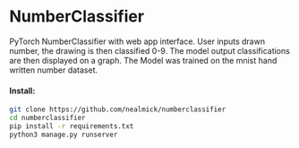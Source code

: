 # NumberClassifier
PyTorch NumberClassifier with web app interface.  User inputs drawn number, the drawing is then classified 0-9.  The model output classifications are then displayed on a graph.  The Model was trained on the mnist hand written number dataset.


#### Install:
```bash
git clone https://github.com/nealmick/numberclassifier
cd numberclassifier
pip install -r requirements.txt
python3 manage.py runserver
```
